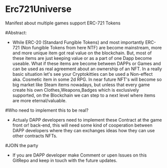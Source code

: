 # Erc721Universe
Manifest about multiple games support ERC-721 Tokens

#Abstract:

- While ERC-20 (Standard Fungible Tokens) and most importantly ERC-721 (Non fungible Tokens from here NTF) are become mainstream, more and more unique item got real value on the blockchain. But, most of these items are just keeping value or as a part of one Dapp become useable. 
What if these items are become between DAPPs or Games and can be used as real agreement about an ownership of an NFT. In a really basic situation let's see your Cryptokitties can be used a Non-effect aka. Cosmetic item in some 2d RPG.
In near future NFT's will become so big market like Steam items nowadays, but unless that every game create his own Clothes,Weapons,Badges which is exclusively supported, on the Blockchain we can step to a next level where items are more eternal/valuable.

#Who need to implement this to be real?

- Actualy DAPP developers need to implement these Contract at the game front or! back-end, this will need some kind of cooperation between DAPP developers where they can exchanges ideas how they can use other contracts NFTs.

#JOIN the party

- If you are DAPP developer make Comment or upen Issues on this GitRepo and keep in touch with the future updates.
